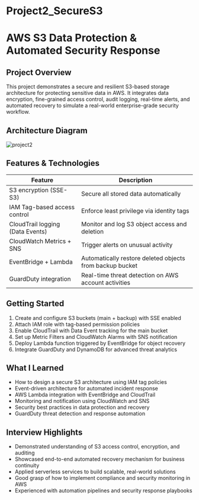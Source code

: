 # Project2_SecureS3


# AWS S3 Data Protection & Automated Security Response

## Project Overview

This project demonstrates a secure and resilient S3-based storage architecture for protecting sensitive data in AWS. It integrates data encryption, fine-grained access control, audit logging, real-time alerts, and automated recovery to simulate a real-world enterprise-grade security workflow.

## Architecture Diagram
![project2](https://github.com/user-attachments/assets/c73e7c33-1142-4e8b-9b17-69866bc30c13)



## Features & Technologies

| Feature                              | Description                                                  |
|--------------------------------------|--------------------------------------------------------------|
|  S3 encryption (SSE-S3)             | Secure all stored data automatically                        |
|  IAM Tag-based access control       | Enforce least privilege via identity tags                   |
|  CloudTrail logging (Data Events)   | Monitor and log S3 object access and deletion                |
|  CloudWatch Metrics + SNS           | Trigger alerts on unusual activity                          |
|  EventBridge + Lambda               | Automatically restore deleted objects from backup bucket     |
|  GuardDuty integration              | Real-time threat detection on AWS account activities         |


## Getting Started

1. Create and configure S3 buckets (main + backup) with SSE enabled  
2. Attach IAM role with tag-based permission policies  
3. Enable CloudTrail with Data Event tracking for the main bucket  
4. Set up Metric Filters and CloudWatch Alarms with SNS notification  
5. Deploy Lambda function triggered by EventBridge for object recovery  
6. Integrate GuardDuty and DynamoDB for advanced threat analytics  

## What I Learned

- How to design a secure S3 architecture using IAM tag policies  
- Event-driven architecture for automated incident response  
- AWS Lambda integration with EventBridge and CloudTrail  
- Monitoring and notification using CloudWatch and SNS  
- Security best practices in data protection and recovery  
- GuardDuty threat detection and response automation  

## Interview Highlights

- Demonstrated understanding of S3 access control, encryption, and auditing  
- Showcased end-to-end automated recovery mechanism for business continuity  
- Applied serverless services to build scalable, real-world solutions  
- Good grasp of how to implement compliance and security monitoring in AWS  
- Experienced with automation pipelines and security response playbooks  

